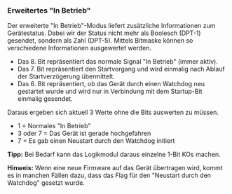 ### Erweitertes "In Betrieb"

Der erweiterte "In Betrieb"-Modus liefert zusätzliche Informationen zum Gerätestatus. Dabei wir der Status nicht mehr als Boolesch (DPT-1) gesendet, sondern als Zahl (DPT-5). Mittels Bitmaske können so verschiedene Informationen ausgewertet werden.

- Das 8. Bit repräsentiert das normale Signal "In Betrieb" (immer aktiv).
- Das 7. Bit repräsentiert den Startvorgang und wird einmalig nach Ablauf der Startverzögerung übermittelt.
- Das 6. Bit repräsentiert, ob das Gerät durch einen Watchdog neu gestartet wurde und wird nur in Verbindung mit dem Startup-Bit einmalig gesendet.

Daraus ergeben sich aktuell 3 Werte ohne die Bits auswerten zu müssen.

- 1 = Normales "In Betrieb"
- 3 oder 7 = Das Gerät ist gerade hochgefahren
- 7 = Es gab einen Neustart durch den Watchdog initiert

**Tipp:** Bei Bedarf kann das Logikmodul daraus einzelne 1-Bit KOs machen.

**Hinweis:** Wenn eine neue Firmware auf das Gerät übertragen wird, kommt es in manchen Fällen dazu, dass das Flag für den "Neustart durch den Watchdog" gesetzt wurde.